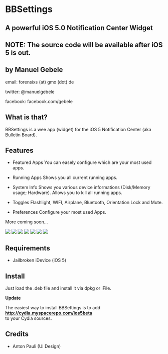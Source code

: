 BBSettings
===============
A powerful iOS 5.0 Notification Center Widget
---------------------------------------------
NOTE: The source code will be available after iOS 5 is out.
-------------

by Manuel Gebele
----------------

email: forensixs (at) gmx (dot) de

twitter: @manuelgebele

facebook: facebook.com/gebele


What is that?
-------------

BBSettings is a wee app (widget) for the iOS 5 Notification Center 
(aka Bulletin Board).


Features
--------

* Featured Apps
You can easely configure which are your most used apps.

* Running Apps
Shows you all current running apps.

* System Info
Shows you various device informations (Disk/Memory usage; Hardware).
Allows you to kill all running apps.

* Toggles
Flashlight, WIFI, Airplane, Bluetooth, Orientation Lock and Mute.

* Preferences
Configure your most used Apps.

More coming soon…

[![](http://img828.imageshack.us/img828/5232/86786518.png)](http://img828.imageshack.us/img828/5232/86786518.png)
[![](http://img52.imageshack.us/img52/9373/96496533.png)](http://img52.imageshack.us/img52/9373/96496533.png)
[![](http://img843.imageshack.us/img843/8145/43561005.png)](http://img843.imageshack.us/img843/8145/43561005.png)
[![](http://img42.imageshack.us/img42/5853/54254291.png)](http://img42.imageshack.us/img42/5853/54254291.png)
[![](http://img269.imageshack.us/img269/7761/66896778.png)](http://img269.imageshack.us/img269/7761/66896778.png)
[![](http://img842.imageshack.us/img842/6509/70190624.png)](http://img842.imageshack.us/img842/6509/70190624.png)
[![](http://img16.imageshack.us/img16/1001/72154846.png)](http://img16.imageshack.us/img16/1001/72154846.png)

Requirements
------------

* Jailbroken iDevice (iOS 5)

Install
-------

Just load the .deb file and install it via dpkg or iFile.<br />

<b>Update</b><br />

The easiest way to install BBSettings is to add <b>http://cydia.myspacerepo.com/ios5beta</b><br />
to your Cydia sources.

Credits
--------

* Anton Pauli (UI Design)

